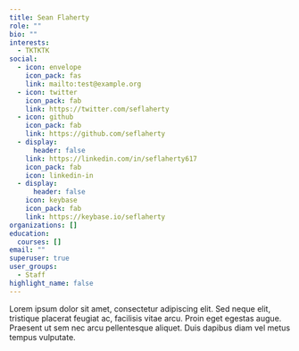 ```yaml
---
title: Sean Flaherty
role: ""
bio: ""
interests:
  - TKTKTK
social:
  - icon: envelope
    icon_pack: fas
    link: mailto:test@example.org
  - icon: twitter
    icon_pack: fab
    link: https://twitter.com/seflaherty
  - icon: github
    icon_pack: fab
    link: https://github.com/seflaherty
  - display:
      header: false
    link: https://linkedin.com/in/seflaherty617
    icon_pack: fab
    icon: linkedin-in
  - display:
      header: false
    icon: keybase
    icon_pack: fab
    link: https://keybase.io/seflaherty
organizations: []
education:
  courses: []
email: ""
superuser: true
user_groups:
  - Staff
highlight_name: false
---
```


Lorem ipsum dolor sit amet, consectetur adipiscing elit. Sed neque elit, tristique placerat feugiat ac, facilisis vitae arcu. Proin eget egestas augue. Praesent ut sem nec arcu pellentesque aliquet. Duis dapibus diam vel metus tempus vulputate.
